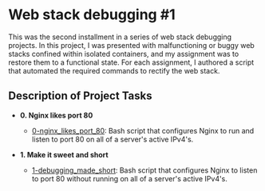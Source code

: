 # Web stack debugging #1
This was the second installment in a series of web stack debugging projects.
In this project, I was presented with malfunctioning or buggy web stacks confined
within isolated containers, and my assignment was to restore them to a functional state.
For each assignment, I authored a script that automated the required commands to rectify
the web stack.

## Description of Project Tasks

* **0. Nginx likes port 80**
  * [0-nginx_likes_port_80](./0-nginx_likes_port_80): Bash script that
  configures Nginx to run and listen to port 80 on all of a server's active IPv4's.

* **1. Make it sweet and short**
  * [1-debugging_made_short](./1-debugging_made_short): Bash script that
  configures Nginx to listen to port 80 without running on all of a server's
  active IPv4's.
